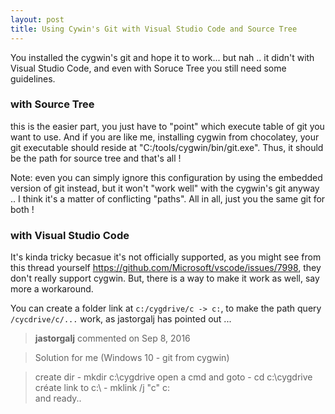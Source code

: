 ```yaml
---
layout: post
title: Using Cywin's Git with Visual Studio Code and Source Tree
---
```

You installed the cygwin's git and hope it to work... but nah .. it didn't with Visual Studio Code, and even with Soruce Tree you still need some guidelines.

### with Source Tree 

this is the easier part, you just have to "point" which execute table of git you want to use. And if you are like me, installing cygwin from chocolatey, your git executable should reside at "C:/tools/cygwin/bin/git.exe". Thus, it should be the path for source tree and that's all !

Note: even you can simply ignore this configuration by using the embedded version of git instead, but it won't "work well" with the cygwin's git anyway .. I think it's a matter of conflicting "paths". All in all, just you the same git for both !

### with Visual Studio Code

It's kinda tricky becasue it's not officially supported, as you might see from this thread yourself https://github.com/Microsoft/vscode/issues/7998, they don't really support cygwin. But, there is a way to make it work as well, say more a workaround. 

You can create a folder link at `c:/cygdrive/c -> c:`, to make the path query `/cycdrive/c/...` work, as jastorgalj has pointed out ... 

> **jastorgalj** commented on Sep 8, 2016

> Solution for me (Windows 10 - git from cygwin)

> create dir - mkdir c:\cygdrive
open a cmd and goto - cd c:\cygdrive
créate link to c:\ - mklink /j "c" c:\
and ready..
